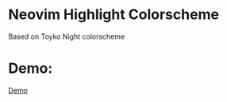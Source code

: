 # Neovim Highlight Colorscheme

Based on Toyko Night colorscheme

# Demo:

[Demo](https://codepen.io/rockerboo/pen/KKeRERd)
